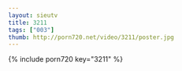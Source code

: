 ```yaml
--- 
layout: sieutv
title: 3211
tags: ["003"]
thumb: http://porn720.net/video/3211/poster.jpg
---
```

{% include porn720 key="3211" %} 
